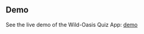 ## Demo
See the live demo of the Wild-Oasis Quiz App: [demo](https://65a6f38ad410ec262a67f320--ahmed-luftborn-test.netlify.app/)
